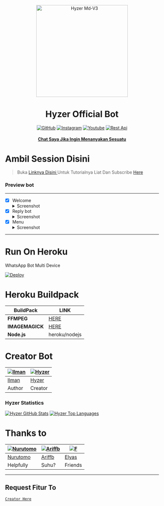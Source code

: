 <div align="center">
<img src="https://telegra.ph/file/677780c08cc83059ac934.jpg" alt="Hyzer Md-V3" width="300" />

</p>
<h1 align="center">Hyzer Official Bot</h1>

>
>
>
</div>
<p align="center">
  <a href="https://github.com/Hyzerr"><img title="GitHub" src="https://img.shields.io/badge/Github-Hyzerr.svg?style=for-the-badge&logo=github" /></a>
  <a href="httts://instagram.com/zexyds_"><img title="Instagram " src="https://img.shields.io/badge/Instagram-Hyzerr.svg?style=for-the-badge&logo=instagram" /></a>
  <a href="https://youtube.com/channel/UCBtUyjfIclyuu7yXKS0dAMw"><img title="Youtube" src="https://img.shields.io/badge/Youtube-Hyzerr.svg?style=for-the-badge&logo=youtube" /></a>
  <a href="https://api-hyzerr.herokuapp.com"><img title="Rest Api" src="https://img.shields.io/badge/Rest Api-Hyzerr.svg?style=for-the-badge&logo=twitter" /></a>
  <h4 align="center">
  <a
  <a href="https://wa.me/6287892711054">Chat Saya Jika Ingin Menanyakan Sesuatu </a>
</h4>
</p>

# Ambil Session Disini

> Buka [ Linknya Disini ](https://replit.com/@zeeoneofc/Session-Md?lita=1&outputonly=1#.replit) 
> Untuk Tutorialnya Liat Dan Subscribe [ Here ](https://youtu.be/7wfSvv4AHsQ) 

### Preview bot
------------------
- [x] Welcome <details><summary>Screenshot</summary><img src="https://telegra.ph/file/b3b7dff3e285c84442c3c.jpg"></details>
- [x] Reply bot <details><summary>Screenshot</summary><img src="https://telegra.ph/file/98c48528bd962f279ea7e.jpg"></details>
- [x] Menu  <details><summary>Screenshot</summary><img src="https://telegra.ph/file/dc3565c53a09154ef745e.jpg"></details>
------------------

# Run On Heroku

WhatsApp Bot Multi Device

[![Deploy](https://www.herokucdn.com/deploy/button.svg)](https://heroku.com/deploy?template=https://github.com/X3NNN/nyobaMD3)


# Heroku Buildpack

| BuildPack | LINK |
|--------|--------|
| **FFMPEG** |[HERE](https://github.com/jonathanong/heroku-buildpack-ffmpeg-latest) |
| **IMAGEMAGICK** | [HERE](https://github.com/mcollina/heroku-buildpack-imagemagick.git) |
| **Node.js**     | heroku/nodejs|

# Creator Bot
 [![Ilman](https://github.com/ilmanhdyt.png?size=200)](https://github.com/ilmanhdyt) | [![Hyzer](https://github.com/Hyzerr.png?size=200)](https://github.com/Hyzerr) 
----|----
[Ilman](https://github.com/ilmanhdyt) | [Hyzer](https://github.com/Hyzerr)
 Author | Creator
 
### Hyzer Statistics

[![Hyzer GitHub Stats](https://github-readme-stats.vercel.app/api?username=Hyzerr&show_icons=true&hide=issues&theme=radical)](https://github-readme-stats.vercel.app)
[![Hyzer Top Languages](https://github-readme-stats.vercel.app/api/top-langs?username=Hyzerr&layout=compact&theme=radical)](https://github-readme-stats.vercel.app)

# Thanks to
 [![Nurutomo](https://github.com/Nurutomo.png?size=200)](https://github.com/Nurutomo) | [![Ariffb](https://github.com/ariffb25.png?size=200)](https://github.com/ariffb25) | [![F](https://github.com/Paquito1923.png?size=200)](https://github.com/Paquito1923)
----|----|----
[Nurutomo](https://github.com/Nurutomo) | [Ariffb](https://github.com/ariffb25) | [Elyas](https://github.com/Paquito1923)
 Helpfully | Suhu? | Friends

---------

## Request Fitur To
[`Creator Here`](https://wa.me/6287892711054?text=Banh+req+fitur) 
